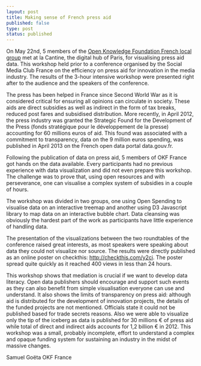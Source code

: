 ```yaml
---
layout: post
title: Making sense of French press aid
published: false
type: post
status: published
---
```


On May 22nd, 5 members of the [Open Knowledge Foundation French local group](http://fr.okfn.org/) met at la Cantine, the digital hub of Paris, for visualising press aid data. This workshop held prior to a conference organised by the Social Media Club France on the efficiency on press aid for innovation in the media industry. The results of the 3-hour intensive workshop were presented right after to the audience and the speakers of the conference.

The press has been helped in France since Second World War as it is considered critical for ensuring all opinions can circulate in society. These aids are direct subsidies as well as indirect in the form of tax breaks, reduced post fares and subsidised distribution. More recently, in April 2012, the press industry was granted the Strategic Found for the Development of the Press (fonds stratégique pour le développement de la presse) accounting for 60 millions euros of aid. This found was associated with a commitment to transparency, data on the 9 million euros spending, was published in April 2013 on the French open data portal data.gouv.fr. 


Following the publication of data on press aid, 5 members of OKF France got hands on the data available. Every participants had no previous experience with data visualization and did not even prepare this workshop. The challenge was to prove that, using open resources and with perseverance, one can visualise a complex system of subsidies in a couple of hours. 

The workshop was divided in two groups, one using Open Spending to visualise data on an interactive treemap and another using D3 Javascript library to map data on an interactive bubble chart. Data cleansing was obviously the hardest part of the work as participants have little experience of handling data. 


The presentation of the visualizations between the two roundtables of the conference raised great interests, as most speakers were speaking about data they could not visualize nor source. The results were directly published as an online poster on checkthis: http://checkthis.com/y2ci. The poster spread quite quickly as it reached 400 views in less than 24 hours. 

This workshop shows that mediation is crucial if we want to develop data literacy. Open data publishers should encourage and support such events as they can also benefit from simple visualisation everyone can use and understand. It also shows the limits of transparency on press aid: although aid is distributed for the development of innovation projects, the details of the funded projects are not mentioned. Officials state it could not be published based for trade secrets reasons. Also we were able to visualize only the tip of the iceberg as data is published for 30 millions € of press aid while total of direct and indirect aids accounts for 1,2 billion € in 2012. This workshop was a small, probably incomplete, effort to understand a complex and opaque funding system for sustaining an industry in the midst of massive changes.  

Samuel Goëta
OKF France
